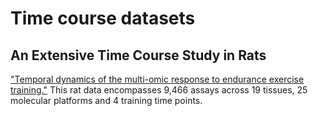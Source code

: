 # Time course datasets

## An Extensive Time Course Study in Rats
["Temporal dynamics of the multi-omic response to endurance exercise training."](https://www.nature.com/articles/s41586-023-06877-w) This rat data encompasses 9,466 assays across 19 tissues, 25 molecular platforms and 4 training time points. 
